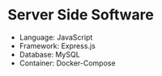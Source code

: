 # Server Side Software
- Language: JavaScript
- Framework: Express.js
- Database: MySQL
- Container: Docker-Compose

